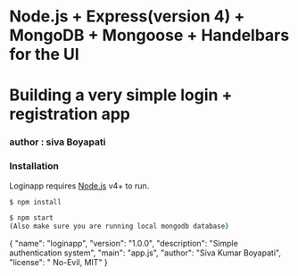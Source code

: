 # Node.js + Express(version 4) + MongoDB + Mongoose + Handelbars for the UI
# Building a very simple login + registration app
### author : siva Boyapati



### Installation

Loginapp requires [Node.js](https://nodejs.org/) v4+ to run.

```sh
$ npm install
```

```sh
$ npm start
(Also make sure you are running local mongodb database)
```

{
  "name": "loginapp",
  "version": "1.0.0",
  "description": "Simple authentication system",
  "main": "app.js",
  "author": "Siva Kumar Boyapati",
  "license": " No-Evil, MIT"
}
